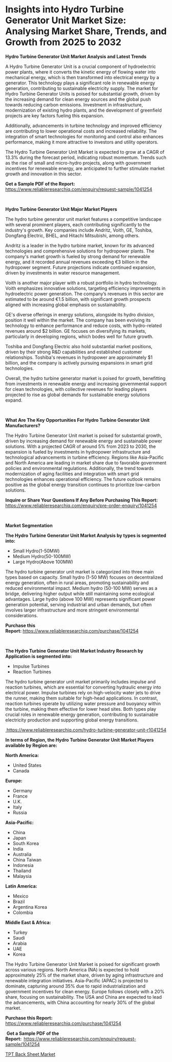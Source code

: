<p><h1>Insights into Hydro Turbine Generator Unit Market Size: Analysing Market Share, Trends, and Growth from 2025 to 2032</h1></p><p><strong>Hydro Turbine Generator Unit Market Analysis and Latest Trends</strong></p>
<p><p>A Hydro Turbine Generator Unit is a crucial component of hydroelectric power plants, where it converts the kinetic energy of flowing water into mechanical energy, which is then transformed into electrical energy by a generator. This technology plays a significant role in renewable energy generation, contributing to sustainable electricity supply. The market for Hydro Turbine Generator Units is poised for substantial growth, driven by the increasing demand for clean energy sources and the global push towards reducing carbon emissions. Investment in infrastructure, modernization of existing hydro plants, and the development of greenfield projects are key factors fueling this expansion. </p><p>Additionally, advancements in turbine technology and improved efficiency are contributing to lower operational costs and increased reliability. The integration of smart technologies for monitoring and control also enhances performance, making it more attractive to investors and utility operators. </p><p>The Hydro Turbine Generator Unit Market is expected to grow at a CAGR of 13.3% during the forecast period, indicating robust momentum. Trends such as the rise of small and micro-hydro projects, along with government incentives for renewable energy, are anticipated to further stimulate market growth and innovation in this sector.</p></p>
<p><strong>Get a Sample PDF of the Report:&nbsp;</strong> <a href="https://www.reliableresearchiq.com/enquiry/request-sample/1041254?utm_campaign=120&utm_medium=2&utm_source=Github&utm_content=ia&utm_term=13022025&utm_id=hydro-turbine-generator-unit">https://www.reliableresearchiq.com/enquiry/request-sample/1041254</a></p>
<p>&nbsp;</p>
<p><strong>Hydro Turbine Generator Unit Major Market Players</strong></p>
<p><p>The hydro turbine generator unit market features a competitive landscape with several prominent players, each contributing significantly to the industry's growth. Key companies include Andritz, Voith, GE, Toshiba, Dongfang Electric, BHEL, and Hitachi Mitsubishi, among others. </p><p>Andritz is a leader in the hydro turbine market, known for its advanced technologies and comprehensive solutions for hydropower plants. The company's market growth is fueled by strong demand for renewable energy, and it recorded annual revenues exceeding €3 billion in the hydropower segment. Future projections indicate continued expansion, driven by investments in water resource management.</p><p>Voith is another major player with a robust portfolio in hydro technology. Voith emphasizes innovative solutions, targeting efficiency improvements in hydroelectric power generation. The company’s revenues in this sector are estimated to be around €1.5 billion, with significant growth prospects aligned with increasing global emphasis on sustainability.</p><p>GE's diverse offerings in energy solutions, alongside its hydro division, position it well within the market. The company has been evolving its technology to enhance performance and reduce costs, with hydro-related revenues around $2 billion. GE focuses on diversifying its markets, particularly in developing regions, which bodes well for future growth.</p><p>Toshiba and Dongfang Electric also hold substantial market positions, driven by their strong R&D capabilities and established customer relationships. Toshiba's revenues in hydropower are approximately $1 billion, and the company is actively pursuing expansions in smart grid technologies.</p><p>Overall, the hydro turbine generator market is poised for growth, benefitting from investments in renewable energy and increasing governmental support for clean technologies, with collective revenues for leading players projected to rise as global demands for sustainable energy solutions expand.</p></p>
<p>&nbsp;</p>
<p><strong>What Are The Key Opportunities For Hydro Turbine Generator Unit Manufacturers?</strong></p>
<p><p>The Hydro Turbine Generator Unit market is poised for substantial growth, driven by increasing demand for renewable energy and sustainable power solutions. With a projected CAGR of around 5% from 2023 to 2030, the expansion is fueled by investments in hydropower infrastructure and technological advancements in turbine efficiency. Regions like Asia-Pacific and North America are leading in market share due to favorable government policies and environmental regulations. Additionally, the trend towards modernization of aging facilities and integration with smart grid technologies enhances operational efficiency. The future outlook remains positive as the global energy transition continues to prioritize low-carbon solutions.</p></p>
<p><strong>Inquire or Share Your Questions If Any Before Purchasing This Report:</strong> <a href="https://www.reliableresearchiq.com/enquiry/pre-order-enquiry/1041254?utm_campaign=120&utm_medium=2&utm_source=Github&utm_content=ia&utm_term=13022025&utm_id=hydro-turbine-generator-unit">https://www.reliableresearchiq.com/enquiry/pre-order-enquiry/1041254</a></p>
<p>&nbsp;</p>
<p><strong>Market Segmentation</strong></p>
<p><strong>The Hydro Turbine Generator Unit Market Analysis by types is segmented into:</strong></p>
<p><ul><li>Small Hydro(1-50MW)</li><li>Medium Hydro(50-100MW)</li><li>Large Hydro(Above 100MW)</li></ul></p>
<p><p>The hydro turbine generator unit market is categorized into three main types based on capacity. Small hydro (1-50 MW) focuses on decentralized energy generation, often in rural areas, promoting sustainability and reduced environmental impact. Medium hydro (50-100 MW) serves as a bridge, delivering higher output while still maintaining some ecological advantages. Large hydro (above 100 MW) represents significant power generation potential, serving industrial and urban demands, but often involves larger infrastructure and more stringent environmental considerations.</p></p>
<p><strong>Purchase this Report:&nbsp;</strong><a href="https://www.reliableresearchiq.com/purchase/1041254?utm_campaign=120&utm_medium=2&utm_source=Github&utm_content=ia&utm_term=13022025&utm_id=hydro-turbine-generator-unit">https://www.reliableresearchiq.com/purchase/1041254</a></p>
<p>&nbsp;</p>
<p><strong>The Hydro Turbine Generator Unit Market Industry Research by Application is segmented into:</strong></p>
<p><ul><li>Impulse Turbines</li><li>Reaction Turbines</li></ul></p>
<p><p>The hydro turbine generator unit market primarily includes impulse and reaction turbines, which are essential for converting hydraulic energy into electrical power. Impulse turbines rely on high-velocity water jets to drive the runner, making them suitable for high-head applications. In contrast, reaction turbines operate by utilizing water pressure and buoyancy within the turbine, making them effective for lower head sites. Both types play crucial roles in renewable energy generation, contributing to sustainable electricity production and supporting global energy transitions.</p></p>
<p><a href="https://www.reliableresearchiq.com/hydro-turbine-generator-unit-r1041254?utm_campaign=120&utm_medium=2&utm_source=Github&utm_content=ia&utm_term=13022025&utm_id=hydro-turbine-generator-unit">&nbsp;https://www.reliableresearchiq.com/hydro-turbine-generator-unit-r1041254</a></p>
<p><strong>In terms of Region, the Hydro Turbine Generator Unit Market Players available by Region are:</strong></p>
<p>
    <p> <strong> North America: </strong>
        <ul>
            <li>United States</li>
            <li>Canada</li>
        </ul>
        </p> 
    <p> <strong> Europe: </strong>
        <ul>
            <li>Germany</li>
            <li>France</li>
            <li>U.K.</li>
            <li>Italy</li>
            <li>Russia</li>
        </ul>
        </p> 
    <p> <strong> Asia-Pacific: </strong>
        <ul>
            <li>China</li>
            <li>Japan</li>
            <li>South Korea</li>
            <li>India</li>
            <li>Australia</li>
            <li>China Taiwan</li>
            <li>Indonesia</li>
            <li>Thailand</li>
            <li>Malaysia</li>
        </ul>
        </p> 
    <p> <strong> Latin America: </strong>
        <ul>
            <li>Mexico</li>
            <li>Brazil</li>
            <li>Argentina Korea</li>
            <li>Colombia</li>
        </ul>
        </p> 
    <p> <strong> Middle East & Africa: </strong>
        <ul>
            <li>Turkey</li>
            <li>Saudi</li>
            <li>Arabia</li>
            <li>UAE</li>
            <li>Korea</li>
        </ul>
    </p>
    </p>
<p><p>The Hydro Turbine Generator Unit Market is poised for significant growth across various regions. North America (NA) is expected to hold approximately 25% of the market share, driven by aging infrastructure and renewable integration initiatives. Asia-Pacific (APAC) is projected to dominate, capturing around 35% due to rapid industrialization and government incentives for clean energy. Europe follows closely with a 20% share, focusing on sustainability. The USA and China are expected to lead the advancements, with China accounting for nearly 30% of the global market.</p></p>
<p><strong>Purchase this Report: </strong><a href="https://www.reliableresearchiq.com/purchase/1041254?utm_campaign=120&utm_medium=2&utm_source=Github&utm_content=ia&utm_term=13022025&utm_id=hydro-turbine-generator-unit">https://www.reliableresearchiq.com/purchase/1041254</a></p>
<p>&nbsp;<strong>Get a Sample PDF of the Report:&nbsp;&nbsp;</strong><a href="https://www.reliableresearchiq.com/enquiry/request-sample/1041254?utm_campaign=120&utm_medium=2&utm_source=Github&utm_content=ia&utm_term=13022025&utm_id=hydro-turbine-generator-unit">https://www.reliableresearchiq.com/enquiry/request-sample/1041254</a></p>
<p><strong></strong></p>
<p><p><a href="https://github.com/jamesgomez337/Market-Research-Report-List-1/blob/main/tpt-back-sheet-market.md?utm_campaign=120&utm_medium=2&utm_source=Github&utm_content=ia&utm_term=13022025&utm_id=hydro-turbine-generator-unit">TPT Back Sheet Market</a></p></p>
